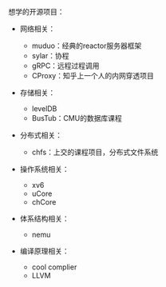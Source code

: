 想学的开源项目：
- 网络相关：
	- muduo：经典的reactor服务器框架
	- sylar：协程
	- gRPC：远程过程调用
	- CProxy：知乎上一个人的内网穿透项目

- 存储相关：
	- levelDB
	- BusTub：CMU的数据库课程

- 分布式相关：
	- chfs：上交的课程项目，分布式文件系统


- 操作系统相关：
	- xv6
	- uCore
	- chCore

- 体系结构相关：
	- nemu 

- 编译原理相关：
	- cool complier
	- LLVM




